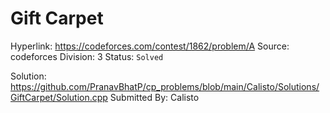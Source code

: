 # Gift Carpet

Hyperlink: https://codeforces.com/contest/1862/problem/A
Source: codeforces
Division: 3
Status: <code>Solved</code>

Solution: https://github.com/PranavBhatP/cp_problems/blob/main/Calisto/Solutions/GiftCarpet/Solution.cpp
Submitted By: Calisto
